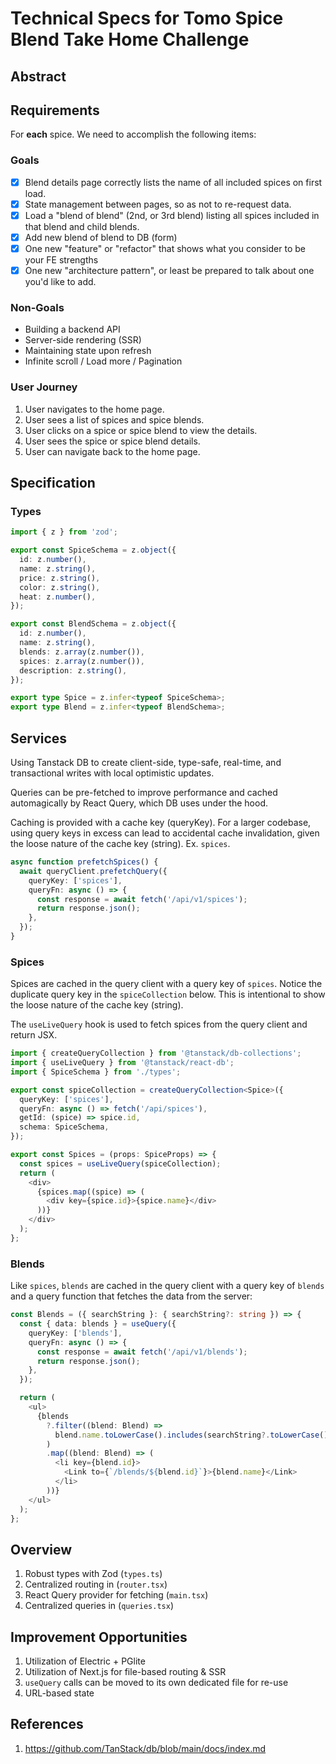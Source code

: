 # Technical Specs for Tomo Spice Blend Take Home Challenge

## Abstract

## Requirements

For **each** spice. We need to accomplish the following items:

### Goals

- [x] Blend details page correctly lists the name of all included spices on first load.
- [x] State management between pages, so as not to re-request data.
- [x] Load a "blend of blend" (2nd, or 3rd blend) listing all spices included in that blend and child blends.
- [x] Add new blend of blend to DB (form)
- [x] One new "feature" or "refactor" that shows what you consider to be your FE strengths
- [x] One new "architecture pattern", or least be prepared to talk about one you'd like to add.

### Non-Goals

- Building a backend API
- Server-side rendering (SSR)
- Maintaining state upon refresh
- Infinite scroll / Load more / Pagination

### User Journey

1. User navigates to the home page.
2. User sees a list of spices and spice blends.
3. User clicks on a spice or spice blend to view the details.
4. User sees the spice or spice blend details.
5. User can navigate back to the home page.

## Specification

### Types

```typescript
import { z } from 'zod';

export const SpiceSchema = z.object({
  id: z.number(),
  name: z.string(),
  price: z.string(),
  color: z.string(),
  heat: z.number(),
});

export const BlendSchema = z.object({
  id: z.number(),
  name: z.string(),
  blends: z.array(z.number()),
  spices: z.array(z.number()),
  description: z.string(),
});

export type Spice = z.infer<typeof SpiceSchema>;
export type Blend = z.infer<typeof BlendSchema>;
```

## Services

Using Tanstack DB to create client-side, type-safe, real-time, and transactional writes with local optimistic updates.

Queries can be pre-fetched to improve performance and cached automagically by React Query, which DB uses under the hood.

Caching is provided with a cache key (queryKey). For a larger codebase, using query keys in excess can lead to accidental cache invalidation, given the loose nature of the cache key (string). Ex. `spices`.

```typescript
async function prefetchSpices() {
  await queryClient.prefetchQuery({
    queryKey: ['spices'],
    queryFn: async () => {
      const response = await fetch('/api/v1/spices');
      return response.json();
    },
  });
}
```

### Spices

Spices are cached in the query client with a query key of `spices`. Notice the duplicate query key in the `spiceCollection` below. This is intentional to show the loose nature of the cache key (string).

The `useLiveQuery` hook is used to fetch spices from the query client and return JSX.

```typescript
import { createQueryCollection } from '@tanstack/db-collections';
import { useLiveQuery } from '@tanstack/react-db';
import { SpiceSchema } from './types';

export const spiceCollection = createQueryCollection<Spice>({
  queryKey: ['spices'],
  queryFn: async () => fetch('/api/spices'),
  getId: (spice) => spice.id,
  schema: SpiceSchema,
});

export const Spices = (props: SpiceProps) => {
  const spices = useLiveQuery(spiceCollection);
  return (
    <div>
      {spices.map((spice) => (
        <div key={spice.id}>{spice.name}</div>
      ))}
    </div>
  );
};
```

### Blends

Like `spices`, `blends` are cached in the query client with a query key of `blends` and a query function that fetches the data from the server:

```typescript
const Blends = ({ searchString }: { searchString?: string }) => {
  const { data: blends } = useQuery({
    queryKey: ['blends'],
    queryFn: async () => {
      const response = await fetch('/api/v1/blends');
      return response.json();
    },
  });

  return (
    <ul>
      {blends
        ?.filter((blend: Blend) =>
          blend.name.toLowerCase().includes(searchString?.toLowerCase() ?? ''),
        )
        .map((blend: Blend) => (
          <li key={blend.id}>
            <Link to={`/blends/${blend.id}`}>{blend.name}</Link>
          </li>
        ))}
    </ul>
  );
};
```

## Overview

1. Robust types with Zod (`types.ts`)
2. Centralized routing in (`router.tsx`)
3. React Query provider for fetching (`main.tsx`)
4. Centralized queries in (`queries.tsx`)

## Improvement Opportunities

1. Utilization of Electric + PGlite
2. Utilization of Next.js for file-based routing & SSR
3. `useQuery` calls can be moved to its own dedicated file for re-use
4. URL-based state

## References

1. https://github.com/TanStack/db/blob/main/docs/index.md
